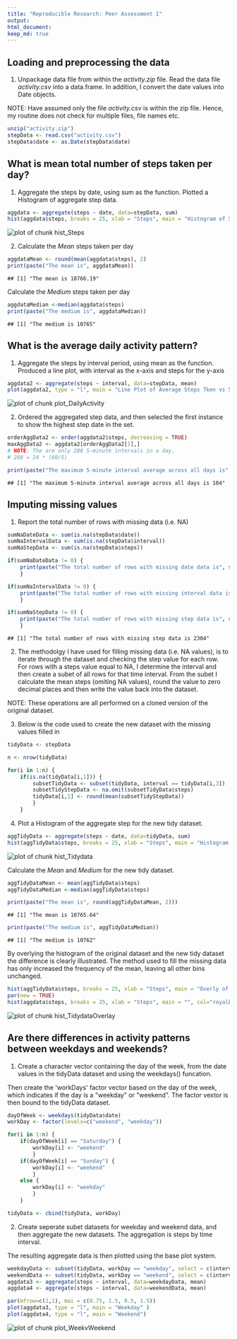 ```yaml
---
title: "Reproducible Research: Peer Assessment 1"
output: 
html_document:
keep_md: true
---
```



## Loading and preprocessing the data

1. Unpackage data file from within the *activity.zip* file. Read the data file *activity.csv* into a data.frame. In addition, I convert the date values into Date objects.

NOTE: Have assumed only the file *activity.csv* is within the zip file. Hence, my routine does not check for multiple files, file names etc.

```r
unzip("activity.zip")
stepData <- read.csv("activity.csv")
stepData$date <- as.Date(stepData$date)
```
  
## What is mean total number of steps taken per day?
1. Aggregate the steps by date, using sum as the function. Plotted a Histogram of aggregate step data.

```r
aggdata <- aggregate(steps ~ date, data=stepData, sum)
hist(aggdata$steps, breaks = 25, xlab = "Steps", main = "Histogram of Steps")
```

![plot of chunk hist_Steps](figure/hist_Steps-1.png) 

2. Calculate the _Mean_ steps taken per day

```r
aggdataMean <- round(mean(aggdata$steps), 2)
print(paste("The mean is", aggdataMean))
```

```
## [1] "The mean is 10766.19"
```

Calculate the _Medium_ steps taken per day

```r
aggdataMedian <-median(aggdata$steps)
print(paste("The medium is", aggdataMedian))
```

```
## [1] "The medium is 10765"
```
  
## What is the average daily activity pattern?
1. Aggregate the steps by interval period, using mean as the function. Produced a line plot, with interval as the x-axis and steps for the y-axis

```r
aggdata2 <- aggregate(steps ~ interval, data=stepData, mean)
plot(aggdata2, type = "l", main = "Line Plot of Average Steps Tken vs 5-Minute Interval Times")
```

![plot of chunk plot_DailyActivity](figure/plot_DailyActivity-1.png) 

2. Ordered the aggregated step data, and then selected the first instance to show the highest step date in the set.

```r
orderAggData2 <- order(aggdata2$steps, decreasing = TRUE)
maxAggData2 <- aggdata2[orderAggData2[1],]
# NOTE: The are only 288 5-minute intervals in a day.
# 288 = 24 * (60/5)

print(paste("The maximum 5-minute interval average across all days is", row.names(maxAggData2)))
```

```
## [1] "The maximum 5-minute interval average across all days is 104"
```
  
## Imputing missing values
1. Report the total number of rows with missing data (i.e. NA)

```r
sumNaDateData <- sum(is.na(stepData$date))
sumNaIntervalData <- sum(is.na(stepData$interval))
sumNaStepData <- sum(is.na(stepData$steps))

if(sumNaDateData != 0) {
    print(paste("The total number of rows with missing date data is", sumNaDateData))
    }

if(sumNaIntervalData != 0) {
    print(paste("The total number of rows with missing interval data is", sumNaIntervalData))
    }

if(sumNaStepData != 0) {
    print(paste("The total number of rows with missing step data is", sumNaStepData))
    }
```

```
## [1] "The total number of rows with missing step data is 2304"
```

2. The methodolgy I have used for filling missing data (i.e. NA values), is to iterate through the dataset and checking the step value for each row. For rows with a steps value equal to NA, I determine the interval and then create a subet of all rows for that time interval. From the subet I calculate the mean steps (omiting NA values), round the value to zero decimal places and then write the value back into the dataset.

NOTE: These operations are all performed on a cloned version of the original dataset.

3. Below is the code used to create the new dataset with the missing values filled in 

```r
tidyData <- stepData

n <- nrow(tidyData)

for(i in 1:n) {
    if(is.na(tidyData[i,1])) {
        subsetTidyData <- subset(tidyData, interval == tidyData[i,3])
        subsetTidyStepData <- na.omit(subsetTidyData$steps)
        tidyData[i,1] <- round(mean(subsetTidyStepData))
        }
    }
```

4. Plot a Histogram of the aggregate step for the new tidy dataset.

```r
aggTidyData <- aggregate(steps ~ date, data=tidyData, sum)
hist(aggTidyData$steps, breaks = 25, xlab = "Steps", main = "Histogram of Steps")
```

![plot of chunk hist_Tidydata](figure/hist_Tidydata-1.png) 

Calculate the _Mean_ and _Medium_ for the new tidy dataset.

```r
aggTidyDataMean <- mean(aggTidyData$steps)
aggTidyDataMedian <-median(aggTidyData$steps)

print(paste("The mean is", round(aggTidyDataMean, 2)))
```

```
## [1] "The mean is 10765.64"
```

```r
print(paste("The medium is", aggTidyDataMedian))
```

```
## [1] "The medium is 10762"
```


By overlying the histogram of the original dataset and the new tidy dataset the difference is clearly illustrated. The method used to fill the missing data has only increased the frequency of the mean, leaving all other bins unchanged.

```r
hist(aggTidyData$steps, breaks = 25, xlab = "Steps", main = "Overly of both Histograms", col="deepskyblue", ylim = c(0, 20))
par(new = TRUE)
hist(aggdata$steps, breaks = 25, xlab = "Steps", main = "", col="royalblue", ylim = c(0, 20))
```

![plot of chunk hist_TidydataOverlay](figure/hist_TidydataOverlay-1.png) 
  
## Are there differences in activity patterns between weekdays and weekends?
1. Create a character vector containing the day of the week, from the date values in the tidyData dataset and using the weekdays() funcation.

Then create the 'workDays' factor vector based on the day of the week, which indicates if the day is a "weekday" or "weekend". The factor vextor is then bound to the tidyData dataset.


```r
dayOfWeek <- weekdays(tidyData$date)
workDay <- factor(levels=c("weekend", "weekday"))

for(i in 1:n) {
    if(dayOfWeek[i] == "Saturday") {
        workDay[i] <- "weekend"
        }
    if(dayOfWeek[i] == "Sunday") {
        workDay[i] <- "weekend"
        }
    else {
        workDay[i] <- "weekday"
        }
    }    

tidyData <- cbind(tidyData, workDay)
```


2. Create seperate subet datasets for weekday and weekend data, and then aggregate the new datasets. The aggregation is steps by time interval.

The resulting aggregate data is then plotted using the base plot system.

```r
weekdayData <- subset(tidyData, workDay == "weekday", select = c(interval, steps, workDay))
weekendData <- subset(tidyData, workDay == "weekend", select = c(interval, steps, workDay))
aggdata3 <- aggregate(steps ~ interval, data=weekdayData, mean)
aggdata4 <- aggregate(steps ~ interval, data=weekendData, mean)

par(mfrow=c(2,1), mai = c(0.75, 1.5, 0.5, 1.5))
plot(aggdata3, type = "l", main = "Weekday" )
plot(aggdata4, type = "l", main = "Weekend")
```

![plot of chunk plot_WeekvWeekend](figure/plot_WeekvWeekend-1.png) 

